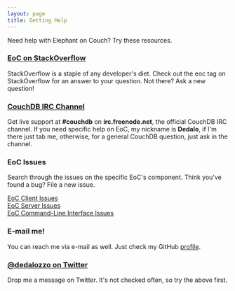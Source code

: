 ```yaml
---
layout: page
title: Getting Help
---
```


Need help with Elephant on Couch? Try these resources.

### [EoC on StackOverflow](http://stackoverflow.com/questions/tagged/eoc)

StackOverflow is a staple of any developer's diet. Check out the eoc tag
on StackOverflow for an answer to your question. Not there? Ask a new
question!

### [CouchDB IRC Channel](irc:irc.freenode.net/eoc)

Get live support at **#couchdb** on **irc.freenode.net**, the official
CouchDB IRC channel. If you need specific help on EoC, my nickname is 
**Dedalo**, if I'm there just tab me, otherwise, for a general CouchDB 
question, just ask in the channel.

### EoC Issues

Search through the issues on the specific EoC's component. Think you've
found a bug? File a new issue.

[EoC Client Issues](https://github.com/dedalozzo/eoc-client/issues)  
[EoC Server Issues](https://github.com/dedalozzo/eoc-server/issues)  
[EoC Command-Line Interface Issues](https://github.com/dedalozzo/)  

### E-mail me!

You can reach me via e-mail as well. Just check my GitHub 
[profile](https://github.com/dedalozzo/eoc-client/issues).

### [@dedalozzo on Twitter](https://twitter.com/dedalozzo)

Drop me a message on Twitter. It's not checked often, so try the above 
first.